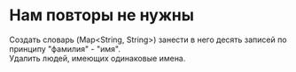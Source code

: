 # Нам повторы не нужны
Создать словарь (Map<String, String>) занести в него десять записей по принципу "фамилия" - "имя".  
Удалить людей, имеющих одинаковые имена.